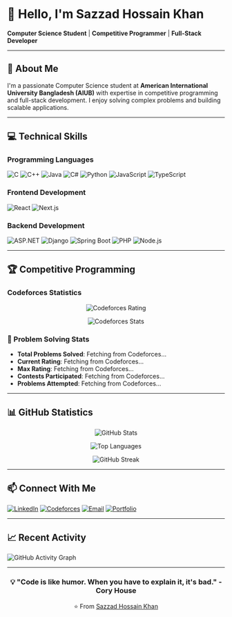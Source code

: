 # 👋 Hello, I'm Sazzad Hossain Khan

**Computer Science Student** | **Competitive Programmer** | **Full-Stack Developer**

---

## 🚀 About Me

I'm a passionate Computer Science student at **American International University Bangladesh (AIUB)** with expertise in competitive programming and full-stack development. I enjoy solving complex problems and building scalable applications.

---

## 💻 Technical Skills

### **Programming Languages**
![C](https://img.shields.io/badge/C-A8B9CC?style=for-the-badge&logo=c&logoColor=white)
![C++](https://img.shields.io/badge/C++-00599C?style=for-the-badge&logo=c%2B%2B&logoColor=white)
![Java](https://img.shields.io/badge/Java-ED8B00?style=for-the-badge&logo=java&logoColor=white)
![C#](https://img.shields.io/badge/C%23-239120?style=for-the-badge&logo=c-sharp&logoColor=white)
![Python](https://img.shields.io/badge/Python-3776AB?style=for-the-badge&logo=python&logoColor=white)
![JavaScript](https://img.shields.io/badge/JavaScript-F7DF1E?style=for-the-badge&logo=javascript&logoColor=black)
![TypeScript](https://img.shields.io/badge/TypeScript-007ACC?style=for-the-badge&logo=typescript&logoColor=white)

### **Frontend Development**
![React](https://img.shields.io/badge/React-20232A?style=for-the-badge&logo=react&logoColor=61DAFB)
![Next.js](https://img.shields.io/badge/Next.js-000000?style=for-the-badge&logo=next.js&logoColor=white)

### **Backend Development**
![ASP.NET](https://img.shields.io/badge/ASP.NET-512BD4?style=for-the-badge&logo=dotnet&logoColor=white)
![Django](https://img.shields.io/badge/Django-092E20?style=for-the-badge&logo=django&logoColor=white)
![Spring Boot](https://img.shields.io/badge/Spring_Boot-6DB33F?style=for-the-badge&logo=spring-boot&logoColor=white)
![PHP](https://img.shields.io/badge/PHP-777BB4?style=for-the-badge&logo=php&logoColor=white)
![Node.js](https://img.shields.io/badge/Node.js-339933?style=for-the-badge&logo=nodedotjs&logoColor=white)

---

## 🏆 Competitive Programming

### Codeforces Statistics

<!-- Codeforces Stats Card -->
<div align="center">

![Codeforces Rating](https://codeforces-readme-stats.vercel.app/api/card?username=Sazzad_Khan&theme=default)

</div>

<!-- Codeforces Stats -->
<div align="center">

![Codeforces Stats](https://codeforces-readme-stats.vercel.app/api?username=Sazzad_Khan&theme=default)

</div>

### 🏅 Problem Solving Stats
- **Total Problems Solved**: Fetching from Codeforces...
- **Current Rating**: Fetching from Codeforces...
- **Max Rating**: Fetching from Codeforces...
- **Contests Participated**: Fetching from Codeforces...
- **Problems Attempted**: Fetching from Codeforces...

---

## 📊 GitHub Statistics

<div align="center">
  
![GitHub Stats](https://github-readme-stats.vercel.app/api?username=YOUR_USERNAME&show_icons=true&theme=radical)

![Top Languages](https://github-readme-stats.vercel.app/api/top-langs/?username=YOUR_USERNAME&layout=compact&theme=radical)

![GitHub Streak](https://github-readme-streak-stats.herokuapp.com/?user=YOUR_USERNAME&theme=radical)

</div>

---

## 📫 Connect With Me

[![LinkedIn](https://img.shields.io/badge/LinkedIn-0077B5?style=for-the-badge&logo=linkedin&logoColor=white)](https://linkedin.com/in/your-profile)
[![Codeforces](https://img.shields.io/badge/Codeforces-445f9d?style=for-the-badge&logo=codeforces&logoColor=white)](https://codeforces.com/profile/Sazzad_Khan)
[![Email](https://img.shields.io/badge/Email-D14836?style=for-the-badge&logo=gmail&logoColor=white)](mailto:your.email@domain.com)
[![Portfolio](https://img.shields.io/badge/Portfolio-000000?style=for-the-badge&logo=About.me&logoColor=white)](https://your-portfolio.com)

---

## 📈 Recent Activity

<!-- GitHub Activity Graph -->
![GitHub Activity Graph](https://github-readme-activity-graph.vercel.app/graph?username=YOUR_USERNAME&theme=github)

---

<div align="center">

### 💡 "Code is like humor. When you have to explain it, it's bad." - Cory House

⭐️ From [Sazzad Hossain Khan](https://github.com/YOUR_USERNAME)

</div>

